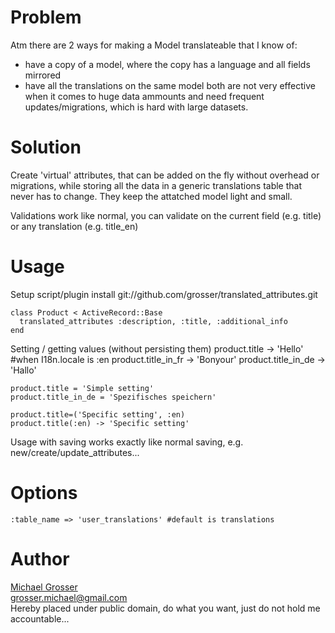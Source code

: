 Problem
=======
Atm there are 2 ways for making a Model translateable that I know of:
 - have a copy of a model, where the copy has a language and all fields mirrored
 - have all the translations on the same model
both are not very effective when it comes to huge data ammounts and need frequent updates/migrations, which is hard with large datasets.

Solution
========
Create 'virtual' attributes, that can be added on the fly without overhead or migrations, while storing all the data in a generic translations table that never has to change.
They keep the attatched model light and small.

Validations work like normal, you can validate on the current field (e.g. title) or any translation (e.g. title_en)

Usage
=====
Setup
    script/plugin install git://github.com/grosser/translated_attributes.git

    class Product < ActiveRecord::Base
      translated_attributes :description, :title, :additional_info
    end

Setting / getting values (without persisting them)
    product.title -> 'Hello' #when I18n.locale is :en
    product.title_in_fr -> 'Bonyour'
    product.title_in_de -> 'Hallo'

    product.title = 'Simple setting'
    product.title_in_de = 'Spezifisches speichern'

    product.title=('Specific setting', :en)
    product.title(:en) -> 'Specific setting'

Usage with saving works exactly like normal saving, e.g. new/create/update_attributes...

Options
=======
    :table_name => 'user_translations' #default is translations

Author
======
[Michael Grosser](http://pragmatig.wordpress.com)  
grosser.michael@gmail.com  
Hereby placed under public domain, do what you want, just do not hold me accountable...